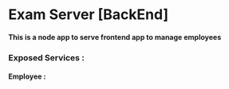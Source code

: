 # Exam Server [BackEnd]

#### This is a node app to serve frontend app to manage employees

### Exposed Services :

#### Employee :
